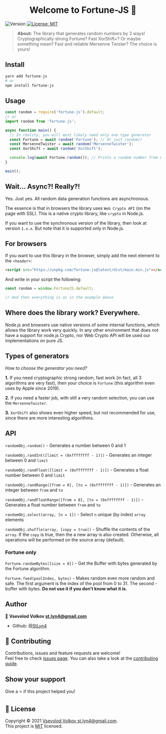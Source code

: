 <h1 align="center">Welcome to Fortune-JS 👋</h1>
<p>
  <img alt="Version" src="https://img.shields.io/badge/version-2.1.0-blue.svg?cacheSeconds=2592000" />
  <a href="LICENSE" target="_blank">
    <img alt="License: MIT" src="https://img.shields.io/badge/License-MIT-yellow.svg" />
  </a>
</p>

> **About:** The library that generates random numbers by 3 ways! Cryptographically strong Fortune? Fast XorShift+? Or maybe something mean? Fast and reliable Mersenne Twister? The choice is yours!

## Install

```sh
yarn add fortune-js
# or
npm install fortune-js
```

## Usage

```javascript
const random = require('fortune-js').default;
// or
import random from 'fortune-js';

async function main() {
  // In reality, you will most likely need only one type generator
  const Fortune = await random('Fortune'); // Or just random()
  const MersenneTwister = await random('MersenneTwister');
  const XorShift = await random('XorShift');

  console.log(await Fortune.random()); // Prints a random number from 0 to 1
}

main();
```

## Wait... Async?! Really?!

Yes. Just yes. All random data generation functions are asynchronous.

The essence is that in browsers the library uses `Web Crypto API` (on the page with SSL).
This is a native crypto library, like `crypto` in Node.js.

If you want to use the synchronous version of the library, then look at version `1.x.x`.
But note that it is supported only in Node.js.

## For browsers

If you want to use this library in the browser, simply add the next element to the `<header>`:

```html
<script src="https://unpkg.com/fortune-js@latest/dist/main.min.js"></script>
```

And write in your script the following:

```javascript
const random = window.FortuneJS.default;

// And then everything is as in the example above
```

## Where does the library work? Everywhere.

Node.js and browsers use native versions of some internal functions, which allows the library work very quickly.
In any other environment that does not have a support for node.js Crypto, nor Web Crypto API will be used our implementations on pure JS.

## Types of generators

*How to choose the generator you need?*

**1.** If you need cryptographic strong random, fast work (in fact, all 3 algorithms are very fast),
then your choice is `Fortune` (this algorithm even uses by Apple since 2019).

**2.** If you need a faster job, with still a very random selection, you can use the `MersenneTwister`.

**3.** `XorShift` also shows even higher speed, but not recommended for use, since there are more interesting algorithms.

## API

`randomObj.random()` - Generates a number between 0 and 1

`randomObj.randInt([limit = (0xffffffff - 1)])` - Generates an integer between 0 and `limit`

`randomObj.randFloat([limit = (0xffffffff - 1)])` - Generates a float number between 0 and `limit`

`randomObj.randRange([from = 0], [to = (0xffffffff - 1)])` - Generates an integer between `from` and `to`

`randomObj.randFloatRange([from = 0], [to = (0xffffffff - 1)])` - Generates a float number between `from` and `to`

`randomObj.select(array, [n = 1])` - Select `n` unique (by index) `array` elements

`randomObj.shuffle(array, [copy = true])` - Shuffle the contents of the `array`.
If the `copy` is true, then the a new array is also created.
Otherwise, all operations will be performed on the source array (default).

### Fortune only

`Fortune.randomBytes([size = 0])` - Get the Buffer with bytes generated by the Fortune algorithm.

`Fortune.feed(poolIndex, bytes)` - Makes random even more random and safe. The first argument is the index of the pool from 0 to 31. The second - buffer with bytes. **Do not use it if you don't know what it is.**

## Author

👤 **Vsevolod Volkov <st.lyn4@gmail.com>**

* Github: [@StLyn4](https://github.com/StLyn4)

## 🤝 Contributing

Contributions, issues and feature requests are welcome!<br />Feel free to check [issues page](https://github.com/StLyn4/fortune-js/issues). You can also take a look at the [contributing guide](CONTRIBUTING.md).

## Show your support

Give a ⭐️ if this project helped you!

## 📝 License

Copyright © 2021 [Vsevolod Volkov <st.lyn4@gmail.com>](https://github.com/StLyn4).<br />
This project is [MIT](LICENSE) licensed.
